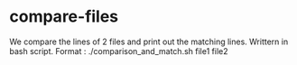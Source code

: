 # compare-files
We compare the lines of 2 files and print out the matching lines.
Writtern in bash script.
  Format : ./comparison_and_match.sh file1 file2
